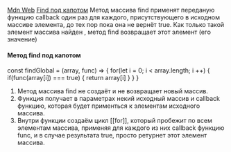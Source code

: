 [Mdn Web](https://developer.mozilla.org/ru/docs/Web/JavaScript/Reference/Global_Objects/Array/find)
[Find под капотом](https://youtu.be/kY6g2ofO_Qg?list=PLbLBXDhswD1ebx1pf31nXbW3VauIzAm3v&t=3556)
Метод массива find применят переданую функцию callback один раз для каждого, присутствующего в исходном массиве элемента, до тех пор пока она не вернёт true. Как только такой элемент массива найден , метод find возвращает этот элемент (его значение)
<h4>Метод find под капотом</h4>
const findGlobal = (array, func) => {
   for(let i = 0; i < array.length; i ++) {
       if(func(array[i]) === true) {
           return array[i]
       }
   }
}

1. Метод массива find не создаёт и не возвращает новый массив. 
2. Функция получает в параметрах некий исходный массив и callback функцию, которая будет применться к элементам исходного массива.
3. Внутри функции создаём цикл [[for]], который пробежит по всем элементам  массива, применяя для каждого из них callback функцию func, и в случае результата true, просто ретурнет этот элемент массива.